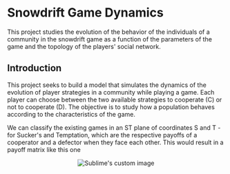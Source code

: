 # Snowdrift Game Dynamics
This project studies the evolution of the behavior of the individuals of a community in the snowdrift game as a function of the parameters of the game and the topology of the players' social network.

## Introduction

This project seeks to build a model that simulates the dynamics of the evolution of player strategies in a community while playing a game. Each player can choose between the two available strategies to cooperate (C) or not to cooperate (D). The objective is to study how a population behaves according to the characteristics of the game.

We can classify the existing games in an ST plane of coordinates S and T - for Sucker's and Temptation, which are the respective payoffs of a cooperator and a defector when they face each other. This would result in a payoff matrix like this one

<p align="center">
  <img src="http://www.sciweavers.org/upload/Tex2Img_1628168941/render.png" alt="Sublime's custom image"/>
</p>
